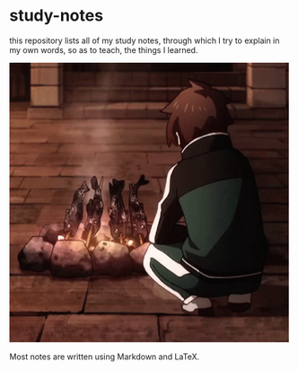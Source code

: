# study-notes
this repository lists all of my study notes, through which I try to explain in my own words, so as to teach, the things I learned.

![thumbs-up-kazuma.gif](!assets/thumbs-up-kazuma.gif)

Most notes are written using Markdown and LaTeX.
